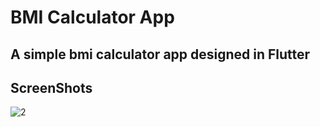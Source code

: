 # BMI Calculator App

##  A simple bmi calculator app designed in Flutter

## ScreenShots 
![2](https://user-images.githubusercontent.com/79744131/152651691-2bc63252-d784-46fa-8638-e6c8f3ec5e66.JPG)

